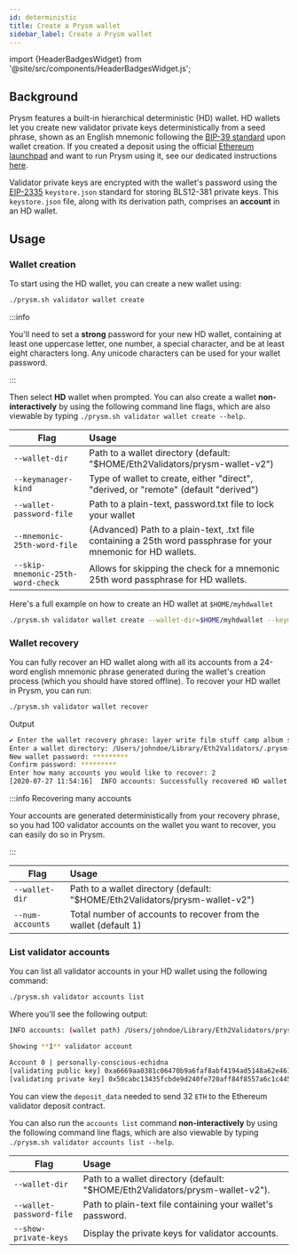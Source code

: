 ```yaml
---
id: deterministic
title: Create a Prysm wallet
sidebar_label: Create a Prysm wallet
---
```


import {HeaderBadgesWidget} from '@site/src/components/HeaderBadgesWidget.js';

<HeaderBadgesWidget />

## Background

Prysm features a built-in hierarchical deterministic (HD) wallet. HD wallets let you create new validator private keys deterministically from a seed phrase, shown as an English mnemonic following the [BIP-39 standard](https://en.bitcoin.it/wiki/Seed_phrase) upon wallet creation. If you created a deposit using the official [Ethereum launchpad](https://launchpad.ethereum.org/) and want to run Prysm using it, see our dedicated instructions [here](/install-prysm/install-with-script.md).

Validator private keys are encrypted with the wallet's password using the [EIP-2335](https://eips.ethereum.org/EIPS/eip-2335) `keystore.json` standard for storing BLS12-381 private keys. This `keystore.json` file, along with its derivation path, comprises an **account** in an HD wallet.

## Usage

### Wallet creation

To start using the HD wallet, you can create a new wallet using:

```bash
./prysm.sh validator wallet create
```

:::info

You'll need to set a **strong** password for your new HD wallet, containing at least one uppercase letter, one number, a special character, and be at least eight characters long. Any unicode characters can be used for your wallet password.

:::

Then select **HD** wallet when prompted. You can also create a wallet **non-interactively** by using the following command line flags, which are also viewable by typing `./prysm.sh validator wallet create --help`.


| Flag                              | Usage                                                                                                          |
| --------------------------------- | :------------------------------------------------------------------------------------------------------------- |
| `--wallet-dir`                    | Path to a wallet directory (default: "$HOME/Eth2Validators/prysm-wallet-v2")                                   |
| `--keymanager-kind`               | Type of wallet to create, either "direct", "derived, or "remote" (default "derived")                           |
| `--wallet-password-file`          | Path to a plain-text, password.txt file to lock your wallet                                                    |
| `--mnemonic-25th-word-file`       | (Advanced) Path to a plain-text, .txt file containing a 25th word passphrase for your mnemonic for HD wallets. |
| `--skip-mnemonic-25th-word-check` | Allows for skipping the check for a mnemonic 25th word passphrase for HD wallets.                              |

Here's a full example on how to create an HD wallet at `$HOME/myhdwallet`

```bash
./prysm.sh validator wallet create --wallet-dir=$HOME/myhdwallet --keymanager-kind=derived --wallet-password-file=password.txt
```

### Wallet recovery

You can fully recover an HD wallet along with all its accounts from a 24-word english mnemonic phrase generated during the wallet's creation process (which you should have stored offline). To recover your HD wallet in Prysm, you can run:

```bash
./prysm.sh validator wallet recover
```

Output

```sh
✔ Enter the wallet recovery phrase: layer write film stuff camp album strong ...
Enter a wallet directory: /Users/johndoe/Library/Eth2Validators/.prysm-wallet-v2
New wallet password: *********
Confirm password: *********
Enter how many accounts you would like to recover: 2
[2020-07-27 11:54:16]  INFO accounts: Successfully recovered HD wallet with 2 accounts. Please use accounts list to view details for your accounts. wallet-path=/Users/johndoe/Library/Eth2Validators/prysm-wallet-v2
```

:::info Recovering many accounts

Your accounts are generated deterministically from your recovery phrase, so you had 100 validator accounts on the wallet you want to recover, you can easily do so in Prysm.

:::

| Flag             | Usage                                                                        |
| ---------------- | :--------------------------------------------------------------------------- |
| `--wallet-dir`   | Path to a wallet directory (default: "$HOME/Eth2Validators/prysm-wallet-v2") |
| `--num-accounts` | Total number of accounts to recover from the wallet (default 1)              |

### List validator accounts

You can list all validator accounts in your HD wallet using the following command:

```bash
./prysm.sh validator accounts list
```

Where you'll see the following output:

```bash
INFO accounts: (wallet path) /Users/johndoe/Library/Eth2Validators/prysm-wallet-v2

Showing **1** validator account

Account 0 | personally-conscious-echidna
[validating public key] 0xa6669aa0381c06470b9a6faf8abf4194ad5148a62e461cbef5a6bc4d292026f58b992c4cf40e50552d301cef19da75b9
[validating private key] 0x50cabc13435fcbde9d240fe720aff84f8557a6c1c445211b904f1a9620668241
```

You can view the `deposit_data` needed to send 32 `ETH` to the Ethereum validator deposit contract.

You can also run the `accounts list` command **non-interactively** by using the following command line flags, which are also viewable by typing `./prysm.sh validator accounts list --help`.

| Flag                     | Usage                                                                         |
| ------------------------ | :---------------------------------------------------------------------------- |
| `--wallet-dir`           | Path to a wallet directory (default: "$HOME/Eth2Validators/prysm-wallet-v2"). |
| `--wallet-password-file` | Path to plain-text file containing your wallet's password.                    |
| `--show-private-keys`    | Display the private keys for validator accounts.                              |

